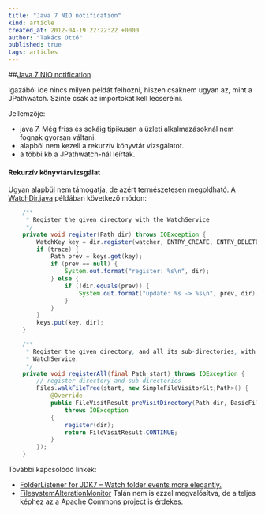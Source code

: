 ```yaml
---
title: "Java 7 NIO notification"
kind: article
created_at: 2012-04-19 22:22:22 +0000
author: "Takács Ottó"
published: true
tags: articles
---
```

##[Java 7 NIO notification](http://docs.oracle.com/javase/tutorial/essential/io/notification.html)

Igazából ide nincs milyen példát felhozni, hiszen csaknem ugyan az, mint a JPathwatch. Szinte csak az importokat kell lecserélni.

Jellemzője:

- java 7. Még friss és sokáig tipikusan a üzleti alkalmazásoknál nem fognak gyorsan váltani.
- alapból nem kezeli a rekurzív könyvtár vizsgálatot.
- a többi kb a JPathwatch-nál leírtak.

#### Rekurzív könyvtárvizsgálat

Ugyan alapbül nem támogatja, de azért természetesen megoldható. A [WatchDir.java](http://docs.oracle.com/javase/tutorial/essential/io/examples/WatchDir.java) példában következő módon:

~~~java
    /**
     * Register the given directory with the WatchService
     */
    private void register(Path dir) throws IOException {
        WatchKey key = dir.register(watcher, ENTRY_CREATE, ENTRY_DELETE, ENTRY_MODIFY);
        if (trace) {
            Path prev = keys.get(key);
            if (prev == null) {
                System.out.format("register: %s\n", dir);
            } else {
                if (!dir.equals(prev)) {
                    System.out.format("update: %s -> %s\n", prev, dir);
                }
            }
        }
        keys.put(key, dir);
    }

    /**
     * Register the given directory, and all its sub-directories, with the
     * WatchService.
     */
    private void registerAll(final Path start) throws IOException {
        // register directory and sub-directories
        Files.walkFileTree(start, new SimpleFileVisitor&lt;Path>() {
            @Override
            public FileVisitResult preVisitDirectory(Path dir, BasicFileAttributes attrs)
                throws IOException
            {
                register(dir);
                return FileVisitResult.CONTINUE;
            }
        });
    }
~~~

További kapcsolódó linkek:

- [FolderListener for JDK7 – Watch folder events more elegantly.](http://whiteboardjunkie.wordpress.com/2012/01/26/folderlistener-for-jdk7-watch-folder-events-more-elegantly/)
- [FilesystemAlterationMonitor](http://commons.apache.org/jci/commons-jci-fam/index.html) Talán nem is ezzel megvalósítva, de a teljes képhez az a Apache Commons project is érdekes.
